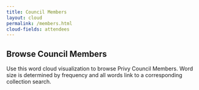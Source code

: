 ```yaml
---
title: Council Members
layout: cloud
permalink: /members.html
cloud-fields: attendees
---
```


## Browse Council Members

Use this word cloud visualization to browse Privy Council Members.
Word size is determined by frequency and all words link to a corresponding collection search.
